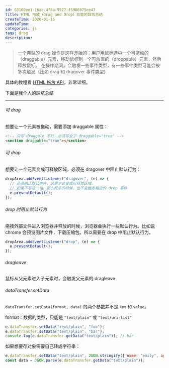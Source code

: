 ```yaml
---
id: 63100ee1-16ae-4f3a-9577-f5986675ee47
title: HTML 拖放（Drag and Drop）功能的踩坑总结
createTime: 2020-01-16
updateTime:
categories: js
tags: drag
description:
---
```


> 一个典型的 drag 操作是这样开始的：用户用鼠标选中一个可拖动的（draggable）元素，移动鼠标到一个可放置的（droppable）元素，然后释放鼠标。
> 在操作期间，会触发一些事件类型，有一些事件类型可能会被多次触发（比如 drag 和 dragover 事件类型）

具体的教程看 [HTML 拖放 API](https://developer.mozilla.org/zh-CN/docs/Web/API/HTML_Drag_and_Drop_API)，非常详细。

下面是我个人的踩坑总结

---

###### 可 drag

想要让一个元素被拖动，需要添加 draggable 属性：

```html
<!-- 只写 draggale 不行，必须写全了 draggable="true" -->
<section draggable="true"></section>
```

###### 可 drop

想要让一个元素变成可释放区域，必须在 dragover 中阻止默认行为：

```js
dropArea.addEventListener("dragover", (e) => {
  // 必须阻止默认事件，这里才会变成可释放区域。
  // 如果不写这一句，那么松手的时候，也不会触发相应的 drop 事件
  e.preventDefault();
});
```

###### drop 时阻止默认行为

拖拽外部文件进入浏览器并释放的时候，浏览器会执行一些默认行为。比如说 chrome 会预览图片文件，下载压缩包。所以需要在 drop 中阻止默认行为。

```js
dropArea.addEventListener("drop", (e) => {
  e.preventDefault();
});
```

###### dragleave

鼠标从父元素进入子元素时，会触发父元素的 dragleave

###### dataTransfer.setData

`dataTransfer.setData(format, data)` 的两个参数并不是 `key` 和 `value`。

format：数据的类型，只能是 `"text/plain"` 或 `"text/uri-list"`

```js
e.dataTransfer.setData("text/plain", "foo");
e.dataTransfer.setData("text/plain", "bar");
console.log(e.dataTransfer.getData("text/plain")); // bar
```

如果想要存对象需要自己转成字符串：

```js
e.dataTransfer.setData("text/plain", JSON.stringify({ name: "emily", age: 11 }));
const data = JSON.parse(e.dataTransfer.getData("text/plain"));
```
